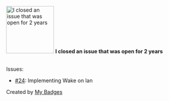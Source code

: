 <img src="https://my-badges.github.io/my-badges/old-issue-2.png" alt="I closed an issue that was open for 2 years" title="I closed an issue that was open for 2 years" width="128">
<strong>I closed an issue that was open for 2 years</strong>
<br><br>

Issues:

- <a href="https://github.com/prinzpiuz/MSM/issues/24">#24</a>: Implementing Wake on lan 


Created by <a href="https://github.com/my-badges/my-badges">My Badges</a>